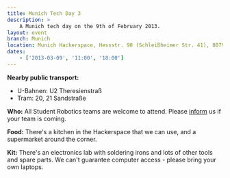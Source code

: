 ```yaml
---
title: Munich Tech Day 3
description: >
    A Munich tech day on the 9th of February 2013.
layout: event
branch: Munich
location: Munich Hackerspace, Hessstr. 90 (Schleißheimer Str. 41), 80797 München, Germany
dates:
    - ['2013-03-09', '11:00', '18:00']
---
```


**Nearby public transport:**
 * U-Bahnen: U2 Theresienstraß
 * Tram: 20, 21 Sandstraße

**Who:** All Student Robotics teams are welcome to attend. Please [inform](/about/contactus) us if your team is coming.

**Food:** There's a kitchen in the Hackerspace that we can use, and a supermarket around the corner.

**Kit:** There's an electronics lab with soldering irons and lots of other tools and spare parts. We can't guarantee computer access - please bring your own laptops.
